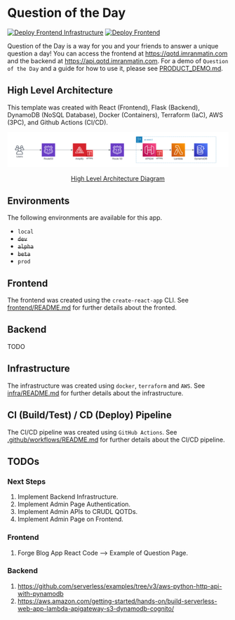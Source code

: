 # Question of the Day

[![Deploy Frontend Infrastructure](https://github.com/imranmatin23/question-of-the-day/actions/workflows/deploy_frontend_infra.yml/badge.svg)](https://github.com/imranmatin23/question-of-the-day/actions/workflows/deploy_frontend_infra.yml) [![Deploy Frontend](https://github.com/imranmatin23/question-of-the-day/actions/workflows/deploy_frontend.yml/badge.svg)](https://github.com/imranmatin23/question-of-the-day/actions/workflows/deploy_frontend.yml)

Question of the Day is a way for you and your friends to answer a unique question a day! You can access the frontend at https://qotd.imranmatin.com and the backend at https://api.qotd.imranmatin.com. For a demo of `Question of the Day` and a guide for how to use it, please see [PRODUCT_DEMO.md](PRODUCT_DEMO.md).

## High Level Architecture

This template was created with React (Frontend), Flask (Backend), DynamoDB (NoSQL Database), Docker (Containers), Terraform (IaC), AWS (3PC), and Github Actions (CI/CD).

![High Level Architecture](images/high-level-architecture.png)

<div style="text-align:center">
  <a href="https://lucid.app/lucidchart/5a757463-c7b5-4d6b-b4eb-70c748055654/edit?viewport_loc=-333%2C-111%2C1906%2C1021%2C0_0&invitationId=inv_39771eda-0235-4904-9bfd-5d9309e4dc12">High Level Architecture Diagram</a>
</div>

## Environments

The following environments are available for this app.

- `local`
- ~~`dev`~~
- ~~`alpha`~~
- ~~`beta`~~
- `prod`

## Frontend

The frontend was created using the `create-react-app` CLI. See [frontend/README.md](frontend/README.md) for further details about the fronted.

## Backend

TODO

## Infrastructure

The infrastructure was created using `docker`, `terraform` and `AWS`. See [infra/README.md](infra/README.md) for further details about the infrastructure.

## CI (Build/Test) / CD (Deploy) Pipeline

The CI/CD pipeline was created using `GitHub Actions`. See [.github/workflows/README.md](.github/workflows/README.md) for further details about the CI/CD pipeline.

## TODOs

### Next Steps

1. Implement Backend Infrastructure.
2. Implement Admin Page Authentication.
3. Implement Admin APIs to CRUDL QOTDs.
4. Implement Admin Page on Frontend.

### Frontend

1. Forge Blog App React Code --> Example of Question Page.

### Backend

1. https://github.com/serverless/examples/tree/v3/aws-python-http-api-with-pynamodb
2. https://aws.amazon.com/getting-started/hands-on/build-serverless-web-app-lambda-apigateway-s3-dynamodb-cognito/
